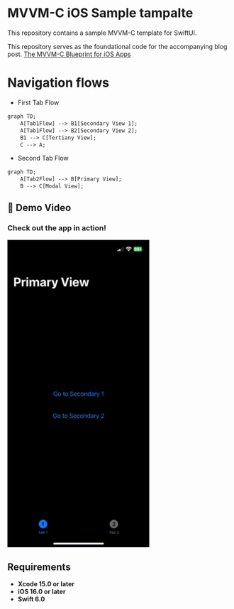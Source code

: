 
# MVVM-C iOS Sample tampalte
This repository contains a sample MVVM-C template for SwiftUI. 

This repository serves as the foundational code for the accompanying blog post. [The MVVM-C Blueprint for iOS Apps](https://javios.eu/swift/the-mvvm-c-blueprint-for-ios-apps/) 



# Navigation flows
- First Tab Flow
```mermaid
graph TD;
    A[Tab1Flow] --> B1[Secondary View 1];
    A[Tab1Flow] --> B2[Secondary View 2];
    B1 --> C[Tertiany View];
    C --> A;
```
- Second Tab Flow
```mermaid
graph TD;
    A[Tab2Flow] --> B[Primary View];
    B --> C[Modal View];
```


## 🎥 Demo Video

### Check out the app in action!  
![CombineAPIRrest Sample App review](media/review.gif)  

## Requirements

- **Xcode 15.0 or later**
- **iOS 16.0 or later**
- **Swift 6.0**

